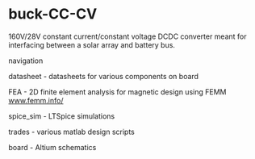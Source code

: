 # buck-CC-CV
160V/28V constant current/constant voltage DCDC converter
meant for interfacing between a solar array and battery bus.

navigation

datasheet - datasheets for various components on board

FEA - 2D finite element analysis for magnetic design using FEMM www.femm.info/

spice_sim - LTSpice simulations

trades - various matlab design scripts

board - Altium schematics
